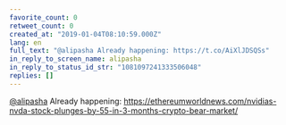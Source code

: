 ```yaml
---
favorite_count: 0
retweet_count: 0
created_at: "2019-01-04T08:10:59.000Z"
lang: en
full_text: "@alipasha Already happening: https://t.co/AiXlJDSQSs"
in_reply_to_screen_name: alipasha
in_reply_to_status_id_str: "1081097241333506048"
replies: []
---
```


[@alipasha](https://twitter.com/alipasha) Already happening:
<https://ethereumworldnews.com/nvidias-nvda-stock-plunges-by-55-in-3-months-crypto-bear-market/>
